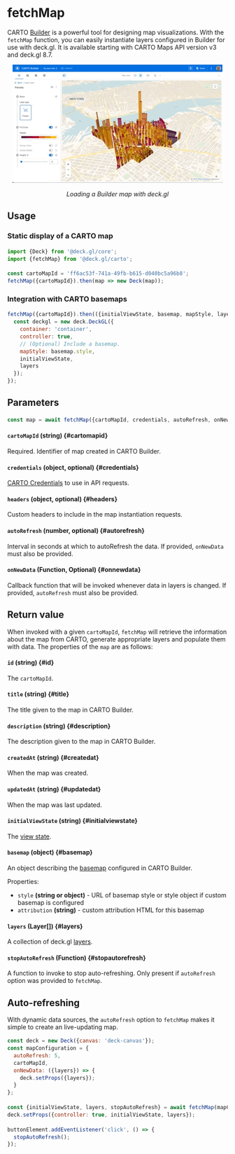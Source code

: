 # fetchMap

CARTO [Builder](https://carto.com/builder/) is a powerful tool for designing map visualizations. With the `fetchMap` function, you can easily instantiate layers configured in Builder for use with deck.gl. It is available starting with CARTO Maps API version v3 and deck.gl 8.7.

<div align="center">
  <div>
    <img src="https://raw.githubusercontent.com/visgl/deck.gl-data/master/images/docs/fetch-map.gif" />
    <p><i>Loading a Builder map with deck.gl</i></p>
  </div>
</div>

## Usage

### Static display of a CARTO map

```js
import {Deck} from '@deck.gl/core';
import {fetchMap} from '@deck.gl/carto';

const cartoMapId = 'ff6ac53f-741a-49fb-b615-d040bc5a96b8';
fetchMap({cartoMapId}).then(map => new Deck(map));
```

### Integration with CARTO basemaps

```js
fetchMap({cartoMapId}).then(({initialViewState, basemap, mapStyle, layers}) => {
  const deckgl = new deck.DeckGL({
    container: 'container',
    controller: true,
    // (Optional) Include a basemap.
    mapStyle: basemap.style,
    initialViewState,
    layers
  });
});
```

## Parameters

```js
const map = await fetchMap({cartoMapId, credentials, autoRefresh, onNewData});
```

#### `cartoMapId` (string) {#cartomapid}

Required. Identifier of map created in CARTO Builder.

#### `credentials` (object, optional) {#credentials}

[CARTO Credentials](./overview.md#carto-credentials) to use in API requests.

#### `headers` (object, optional) {#headers}

Custom headers to include in the map instantiation requests.

#### `autoRefresh` (number, optional) {#autorefresh}

Interval in seconds at which to autoRefresh the data. If provided, `onNewData` must also be provided.

#### `onNewData` (Function, Optional) {#onnewdata}

Callback function that will be invoked whenever data in layers is changed. If provided, `autoRefresh` must also be provided.

## Return value

When invoked with a given `cartoMapId`, `fetchMap` will retrieve the information about the map from CARTO, generate appropriate layers and populate them with data. The properties of the `map` are as follows:

#### `id` (string) {#id}

The `cartoMapId`.

#### `title` (string) {#title}

The title given to the map in CARTO Builder.

#### `description` (string) {#description}

The description given to the map in CARTO Builder.

#### `createdAt` (string) {#createdat}

When the map was created.

#### `updatedAt` (string) {#updatedat}

When the map was last updated.

#### `initialViewState` (string) {#initialviewstate}

The [view state](../../developer-guide/views.md#view-state).

#### `basemap` (object) {#basemap}

An object describing the [basemap](../../api-reference/carto/basemap.md#supported-basemaps) configured in CARTO Builder.

Properties:
 * `style` **(string or object)** - URL of basemap style or style object if custom basemap is configured
 * `attribution` **(string)** - custom attribution HTML for this basemap

#### `layers` (Layer[]) {#layers}

A collection of deck.gl [layers](../core/layer.md).

#### `stopAutoRefresh` (Function) {#stopautorefresh}

A function to invoke to stop auto-refreshing. Only present if `autoRefresh` option was provided to `fetchMap`.

## Auto-refreshing

With dynamic data sources, the `autoRefresh` option to `fetchMap` makes it simple to create an live-updating map.

```js
const deck = new Deck({canvas: 'deck-canvas'});
const mapConfiguration = {
  autoRefresh: 5,
  cartoMapId,
  onNewData: ({layers}) => {
    deck.setProps({layers});
  }
};

const {initialViewState, layers, stopAutoRefresh} = await fetchMap(mapConfiguration);
deck.setProps({controller: true, initialViewState, layers});

buttonElement.addEventListener('click', () => {
  stopAutoRefresh();
});
```

